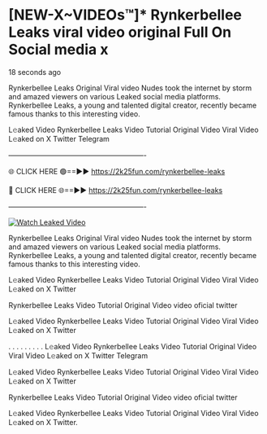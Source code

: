 # [NEW-X~VIDEOs™]* Rynkerbellee Leaks viral video original Full On Social media x

18 seconds ago

Rynkerbellee Leaks Original Viral video Nudes took the internet by storm and amazed viewers on various Leaked social media platforms. Rynkerbellee Leaks, a young and talented digital creator, recently became famous thanks to this interesting video.

L𝚎aked Video Rynkerbellee Leaks Video Tutorial Original Video Viral Video L𝚎aked on X Twitter Telegram

———————————————————-

🌐 CLICK HERE 🟢==►► https://2k25fun.com/rynkerbellee-leaks

🔴 CLICK HERE 🌐==►► https://2k25fun.com/rynkerbellee-leaks

———————————————————-

[![Watch Leaked Video](https://miro.medium.com/v2/resize:fit:828/format:webp/1*cilzJN44JGOrTw9NJCrNHA.gif "Watch Leaked Video")](https://2k25fun.com/rynkerbellee-leaks)

Rynkerbellee Leaks Original Viral video Nudes took the internet by storm and amazed viewers on various Leaked social media platforms. Rynkerbellee Leaks, a young and talented digital creator, recently became famous thanks to this interesting video.

L𝚎aked Video Rynkerbellee Leaks Video Tutorial Original Video Viral Video L𝚎aked on X Twitter

Rynkerbellee Leaks Video Tutorial Original Video video oficial twitter

L𝚎aked Video Rynkerbellee Leaks Video Tutorial Original Video Viral Video L𝚎aked on X Twitter

. . . . . . . . . L𝚎aked Video Rynkerbellee Leaks Video Tutorial Original Video Viral Video L𝚎aked on X Twitter Telegram

L𝚎aked Video Rynkerbellee Leaks Video Tutorial Original Video Viral Video L𝚎aked on X Twitter

Rynkerbellee Leaks Video Tutorial Original Video video oficial twitter

L𝚎aked Video Rynkerbellee Leaks Video Tutorial Original Video Viral Video L𝚎aked on X Twitter.